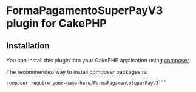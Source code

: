 # FormaPagamentoSuperPayV3 plugin for CakePHP

## Installation

You can install this plugin into your CakePHP application using [composer](http://getcomposer.org).

The recommended way to install composer packages is:

```
composer require your-name-here/FormaPagamentoSuperPayV3```

